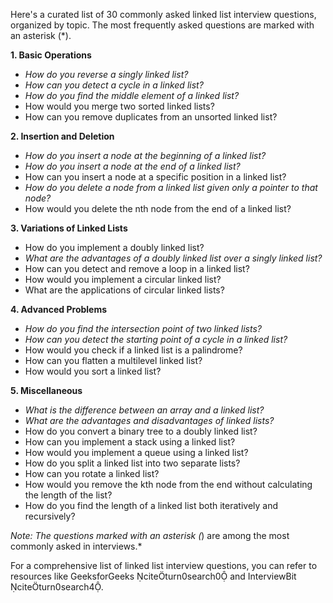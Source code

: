 Here's a curated list of 30 commonly asked linked list interview questions, organized by topic. The most frequently asked questions are marked with an asterisk (*).

**1. Basic Operations**

- *How do you reverse a singly linked list?*
- *How can you detect a cycle in a linked list?*
- *How do you find the middle element of a linked list?*
- How would you merge two sorted linked lists?
- How can you remove duplicates from an unsorted linked list?

**2. Insertion and Deletion**

- *How do you insert a node at the beginning of a linked list?*
- *How do you insert a node at the end of a linked list?*
- How can you insert a node at a specific position in a linked list?
- *How do you delete a node from a linked list given only a pointer to that node?*
- How would you delete the nth node from the end of a linked list?

**3. Variations of Linked Lists**

- How do you implement a doubly linked list?
- *What are the advantages of a doubly linked list over a singly linked list?*
- How can you detect and remove a loop in a linked list?
- How would you implement a circular linked list?
- What are the applications of circular linked lists?

**4. Advanced Problems**

- *How do you find the intersection point of two linked lists?*
- *How can you detect the starting point of a cycle in a linked list?*
- How would you check if a linked list is a palindrome?
- How can you flatten a multilevel linked list?
- How would you sort a linked list?

**5. Miscellaneous**

- *What is the difference between an array and a linked list?*
- *What are the advantages and disadvantages of linked lists?*
- How do you convert a binary tree to a doubly linked list?
- How can you implement a stack using a linked list?
- How would you implement a queue using a linked list?
- How do you split a linked list into two separate lists?
- How can you rotate a linked list?
- How would you remove the kth node from the end without calculating the length of the list?
- How do you find the length of a linked list both iteratively and recursively?

*Note: The questions marked with an asterisk (*) are among the most commonly asked in interviews.*

For a comprehensive list of linked list interview questions, you can refer to resources like GeeksforGeeks citeturn0search0 and InterviewBit citeturn0search4. 